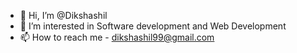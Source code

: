 - 👋 Hi, I’m @Dikshashil
- 👀 I’m interested in Software development and Web Development
- 📫 How to reach me - dikshashil99@gmail.com

<!---
Dikshashil/Dikshashil is a ✨ special ✨ repository because its `README.md` (this file) appears on your GitHub profile.
You can click the Preview link to take a look at your changes.
--->
